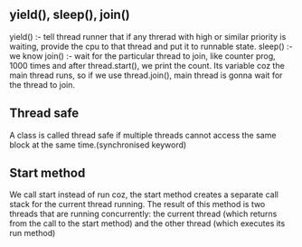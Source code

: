 ## yield(), sleep(), join()
   yield() :- tell thread runner that if any threrad with high or similar priority is waiting, provide the cpu to that thread
              and put it to runnable state.
   sleep() :- we know
   join() :- wait for the particular thread to join, like counter prog, 1000 times and after thread.start(), we print the
             count. Its variable coz the main thread runs, so if we use thread.join(), main thread is gonna wait for the 
             thread to join.
             
             
## Thread safe
   A class is called thread safe if multiple threads cannot access the same block at the same time.(synchronised keyword)

## Start method
   We call start instead of run coz, the start method creates a separate call stack for the current thread running.
   The result of this method is two threads that are running concurrently: the current thread (which returns from the call to      the start method) and the other thread (which executes its run method)
